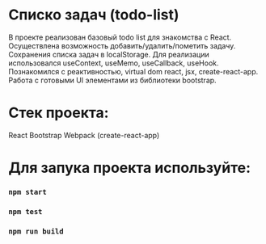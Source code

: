 # Списко задач (todo-list)

В проекте реализован базовый todo list для знакомства с React. Осуществлена возможность добавить/удалить/пометить задачу. Сохранения списка задач в localStorage. Для реализации использовался useContext, useMemo, useCallback, useHook. Познакомился с реактивностью, virtual dom react, jsx, create-react-app. Работа с готовыми UI элементами из библиотеки bootstrap.

# Стек проекта:

React 
Bootstrap
Webpack (create-react-app)

# Для запука проекта используйте:

### `npm start`
### `npm test`
### `npm run build`
